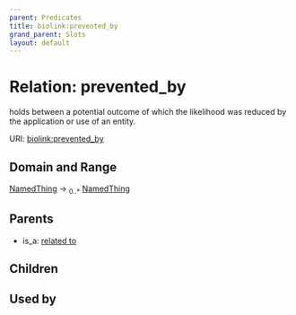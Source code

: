 ```yaml
---
parent: Predicates
title: biolink:prevented_by
grand_parent: Slots
layout: default
---
```


# Relation: prevented_by


holds between a potential outcome of which the likelihood was reduced by the application or use of an entity.

URI: [biolink:prevented_by](https://w3id.org/biolink/vocab/prevented_by)

## Domain and Range

[NamedThing](NamedThing.md) ->  <sub>0..\*</sub> [NamedThing](NamedThing.md)

## Parents

 *  is_a: [related to](related_to.md)

## Children


## Used by


